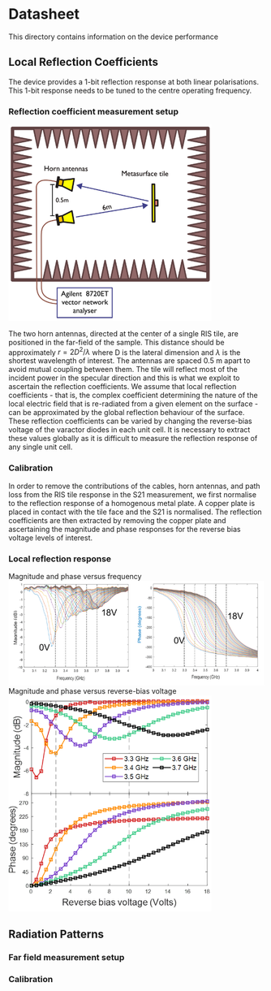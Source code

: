 # Datasheet

This directory contains information on the device performance

## Local Reflection Coefficients

The device provides a 1-bit reflection response at both linear polarisations. This 1-bit response needs to be tuned to the centre operating frequency. 

### Reflection coefficient measurement setup

<img src="images/refMeasSetup.png" width="400" />

The two horn antennas, directed at the center of a single RIS tile, are positioned in the far-field of the sample. This distance should be approximately $r = 2D^2/\lambda$ where D is the lateral dimension and $\lambda$ is the shortest wavelength of interest. The antennas are spaced 0.5 m apart to avoid mutual coupling between them. The tile will reflect most of the incident power in the specular direction and this is what we exploit to ascertain the reflection coefficients. We assume that local reflection coefficients - that is, the complex coefficient determining the nature of the local electric field that is re-radiated from a given element on the surface - can be approximated by the global reflection behaviour of the surface. These reflection coefficients can be varied by changing the reverse-bias voltage of the varactor diodes in each unit cell. It is necessary to extract these values globally as it is difficult to measure the reflection response of any single unit cell.

### Calibration

In order to remove the contributions of the cables, horn antennas, and path loss from the RIS tile response in the S21 measurement, we first normalise to the reflection response of a homogenous metal plate. A copper plate is placed in contact with the tile face and the S21 is normalised. The reflection coefficients are then extracted by removing the copper plate and ascertaining the magnitude and phase responses for the reverse bias voltage levels of interest.

### Local reflection response

Magnitude and phase versus frequency
<img src="images/meas_phase_v_frequency.png" width="800" />
Magnitude and phase versus reverse-bias voltage
<img src="images/meas_phase_v_voltage.png" width="400" />


## Radiation Patterns

### Far field measurement setup

### Calibration
